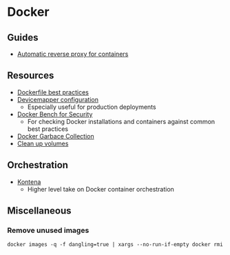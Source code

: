 # Docker

## Guides

- [Automatic reverse proxy for containers](https://github.com/mikkopiu/knowledge/tree/master/docker/auto-proxy)

## Resources

- [Dockerfile best practices](https://docs.docker.com/engine/userguide/eng-image/dockerfile_best-practices/)
- [Devicemapper configuration](https://docs.docker.com/engine/userguide/storagedriver/device-mapper-driver/#/configure-docker-with-devicemapper)
  - Especially useful for production deployments
- [Docker Bench for Security](https://github.com/docker/docker-bench-security)
  - For checking Docker installations and containers against common best practices
- [Docker Garbace Collection](https://github.com/spotify/docker-gc)
- [Clean up volumes](https://github.com/chadoe/docker-cleanup-volumes)

## Orchestration

- [Kontena](https://kontena.io/)
  - Higher level take on Docker container orchestration

## Miscellaneous

### Remove unused images

```shell
docker images -q -f dangling=true | xargs --no-run-if-empty docker rmi
```
